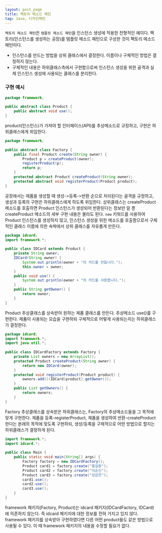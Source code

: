 ```yaml
---
layout: post_page
title: 팩토리 메소드 패턴
tag: Java, 디자인패턴
---
```


`팩토리 메소드 패턴`은 `템플릿 메소드 패턴`을 인스턴스 생성에 적용한 전형적인 예이다. 팩토리(인스턴스를 생성하는 공장)를 템플릿 메소드 패턴으로 구성한 것이 팩토리 메소드 패턴이다.

- 인스턴스를 만드는 방법을 상위 클래스에서 결정한다. 이름이나 구체적인 방법은 결정하지 않는다.
- 구체적인 내용은 하위클래스측에서 구현함으로써 인스턴스 생성을 위한 골격과 실제 인스턴스 생성에 사용되는 클래스를 분리한다.

<!-- more -->

### 구현 예시
```java
package framework;
  
public abstract class Product {
    public abstract void use();
}
```
product(인스턴스)가 가져야 할 인터페이스(API)를 추상메소드로 규정하고, 구현은 하위클래스에게 위임한다.

```java
package framework;
  
public abstract class Factory {
    public final Product create(String owner) {
        Product p = createProduct(owner);
        registerProduct(p);
        return p;
    }
    protected abstract Product createProduct(String owner);
    protected abstract void registerProduct(Product product);
}
```
공장에서는 제품을 생성할 때 생성->등록->반환 순으로 처리된다는 골격을 규정하고, 생성과 등록의 구현은 하위클래스에게 하도록 위임한다. 상위클래스는 createProduct 메소드를 호출하면 Product 인스턴스가 생성되어 반환된다는 정보만 알 뿐 createProduct 메소드의 세부 구현 내용은 몰라도 된다. `new` 키워드를 사용하여 Product 인스턴스를 생성하지 않고, 인스턴스 생성을 위한 메소드를 호출함으로서 구체적인 클래스 이름에 의한 속박에서 상위 클래스를 자유롭게 만든다.

```java
package idcard;
import framework.*;
  
public class IDCard extends Product {
    private String owner;
    IDCard(String owner) {
        System.out.println(owner + "의 카드를 만듭니다.");
        this.owner = owner;
    }
    public void use() {
        System.out.println(owner + "의 카드를 사용합니다.");
    }
    public String getOwner() {
        return owner;
    }
}
```
Product 추상클래스를 상속받아 원하는 제품 클래스를 만든다. 추상메소드 use()를 구현한다. 제품이 사용되는 모습을 구현하되 구체적으로 어떻게 사용되는지는 하위클래스가 결정한다.

```java
package idcard;
import framework.*;
import java.util.*;
  
public class IDCardFactory extends Factory {
    private List owners = new ArrayList();
    protected Product createProduct(String owner) {
        return new IDCard(owner);
    }
    protected void registerProduct(Product product) {
        owners.add(((IDCard)product).getOwner());
    }
    public List getOwners() {
        return owners;
    }
}
```
Factory 추상클래스를 상속받은 하위클래스는, Factory의 추상메소드들을 그 목적에 맞게 구현한다. 제품을 등록-registerProduct, 제품을 생성하여 반환-createProduct한다는 본래의 목적에 맞도록 구현하되, 생성/등록을 구체적으로 어떤 방법으로 할지는 하위클래스가 결정하게 된다.


```java
import framework.*;
import idcard.*;
  
public class Main {
    public static void main(String[] args) {
        Factory factory = new IDCardFactory();
        Product card1 = factory.create("홍길동");
        Product card2 = factory.create("이순신");
        Product card3 = factory.create("강감찬");
        card1.use();
        card2.use();
        card3.use();
    }
}
```
framework 패키지(Factory, Product)는 idcard 패키지(IDCardFactory, IDCard)에 의존하지 않는다. 즉 idcard 패키지에 대한 정보를 전혀 가지고 있지 않다. framework 패키지를 상속받아 구현하였다면 다른 어떤 product들도 같은 방법으로 사용될 수 있다. 이 때 framework 패키지의 내용을 수정할 필요가 없다.
